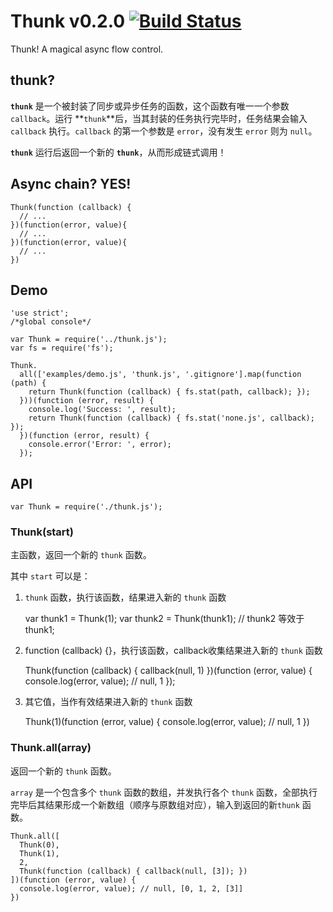 Thunk v0.2.0 [![Build Status](https://travis-ci.org/teambition/thunk.png?branch=master)](https://travis-ci.org/teambition/thunk)
====
Thunk! A magical async flow control.

## thunk?

**`thunk`** 是一个被封装了同步或异步任务的函数，这个函数有唯一一个参数 `callback`。运行 **`thunk`**后，当其封装的任务执行完毕时，任务结果会输入 `callback` 执行。`callback` 的第一个参数是 `error`，没有发生 `error` 则为 `null`。

**`thunk`** 运行后返回一个新的 **`thunk`**，从而形成链式调用！

## Async chain? YES!

    Thunk(function (callback) {
      // ...
    })(function(error, value){
      // ...
    })(function(error, value){
      // ...
    })

## Demo

    'use strict';
    /*global console*/

    var Thunk = require('../thunk.js');
    var fs = require('fs');

    Thunk.
      all(['examples/demo.js', 'thunk.js', '.gitignore'].map(function (path) {
        return Thunk(function (callback) { fs.stat(path, callback); });
      }))(function (error, result) {
        console.log('Success: ', result);
        return Thunk(function (callback) { fs.stat('none.js', callback); });
      })(function (error, result) {
        console.error('Error: ', error);
      });


## API

    var Thunk = require('./thunk.js');

### Thunk(start)

主函数，返回一个新的 `thunk` 函数。

其中 `start` 可以是：

1. `thunk` 函数，执行该函数，结果进入新的 `thunk` 函数

    var thunk1 = Thunk(1);
    var thunk2 = Thunk(thunk1); // thunk2 等效于 thunk1;

2. function (callback) {}，执行该函数，callback收集结果进入新的 `thunk` 函数

    Thunk(function (callback) {
      callback(null, 1)
    })(function (error, value) {
      console.log(error, value); // null, 1
    });

3. 其它值，当作有效结果进入新的 `thunk` 函数

    Thunk(1)(function (error, value) {
      console.log(error, value); // null, 1
    })

### Thunk.all(array)

返回一个新的 `thunk` 函数。

`array` 是一个包含多个 `thunk` 函数的数组，并发执行各个 `thunk` 函数，全部执行完毕后其结果形成一个新数组（顺序与原数组对应），输入到返回的新`thunk` 函数。

    Thunk.all([
      Thunk(0),
      Thunk(1),
      2,
      Thunk(function (callback) { callback(null, [3]); })
    ])(function (error, value) {
      console.log(error, value); // null, [0, 1, 2, [3]]
    })